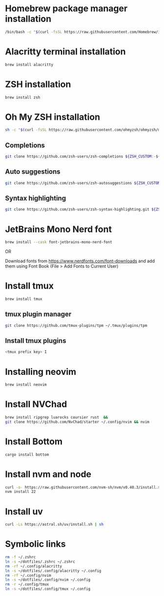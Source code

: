 # Homebrew package manager installation

```bash
/bin/bash -c "$(curl -fsSL https://raw.githubusercontent.com/Homebrew/install/HEAD/install.sh)"
```

# Alacritty terminal installation

```bash
brew install alacritty
```

# ZSH installation

```bash
brew install zsh
```

# Oh My ZSH installation

```bash
sh -c "$(curl -fsSL https://raw.githubusercontent.com/ohmyzsh/ohmyzsh/master/tools/install.sh)"
```

## Completions

```bash
git clone https://github.com/zsh-users/zsh-completions ${ZSH_CUSTOM:-${ZSH:-~/.oh-my-zsh}/custom}/plugins/zsh-completions

```

## Auto suggestions

```bash
git clone https://github.com/zsh-users/zsh-autosuggestions ${ZSH_CUSTOM:-~/.oh-my-zsh/custom}/plugins/zsh-autosuggestions
```

## Syntax highlighting

```bash
git clone https://github.com/zsh-users/zsh-syntax-highlighting.git ${ZSH_CUSTOM:-~/.oh-my-zsh/custom}/plugins/zsh-syntax-highlighting
```

# JetBrains Mono Nerd font

```bash
brew install --cask font-jetbrains-mono-nerd-font
```

OR

Download fonts from https://www.nerdfonts.com/font-downloads and add them using Font Book (File > Add Fonts to Current User)

# Install tmux

```bash
brew install tmux
```

## tmux plugin manager

```bash
git clone https://github.com/tmux-plugins/tpm ~/.tmux/plugins/tpm
```

## Install tmux plugins

```bash
<tmux prefix key> I
```

# Installing neovim
```bash
brew install neovim
```
# Install NVChad
```bash
brew install ripgrep luarocks coursier rust  &&
git clone https://github.com/NvChad/starter ~/.config/nvim && nvim
```
# Install Bottom
```bash
cargo install bottom
```

# Install nvm and node
```bash
curl -o- https://raw.githubusercontent.com/nvm-sh/nvm/v0.40.3/install.sh | bash
nvm install 22
```

# Install uv
```bash
curl -Ls https://astral.sh/uv/install.sh | sh
```

# Symbolic links

```bash
rm -f ~/.zshrc
ln -s ~/dotfiles/.zshrc ~/.zshrc
rm -rf ~/.config/alacritty
ln -s ~/dotfiles/.config/alacritty ~/.config
rm -rf ~/.config/nvim
ln -s ~/dotfiles/.config/nvim ~/.config
rm -r ~/.config/tmux
ln -s ~/dotfiles/.config/tmux ~/.config
```
